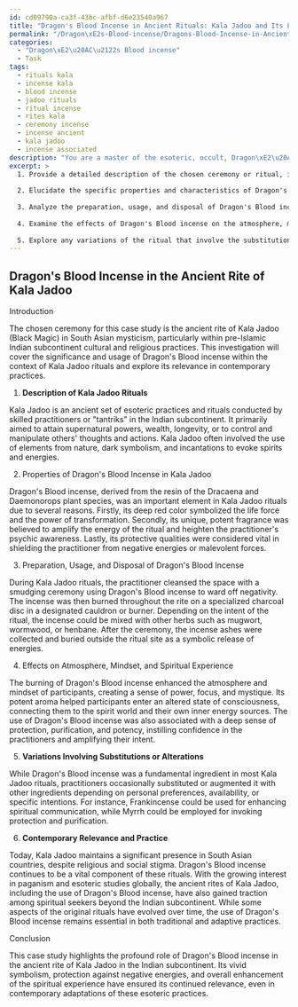 ```yaml
---
id: cd09790a-ca3f-43bc-afbf-d6e23540a967
title: "Dragon's Blood Incense in Ancient Rituals: Kala Jadoo and Its Legacy"
permalink: "/Dragon\xE2s-Blood-incense/Dragons-Blood-Incense-in-Ancient-Rituals-Kala-Jadoo-and-Its-Legacy/"
categories:
  - "Dragon\xE2\u20AC\u2122s Blood incense"
  - Task
tags:
  - rituals kala
  - incense kala
  - blood incense
  - jadoo rituals
  - ritual incense
  - rites kala
  - ceremony incense
  - incense ancient
  - kala jadoo
  - incense associated
description: "You are a master of the esoteric, occult, Dragon\xE2\u20AC\u2122s Blood incense, you complete tasks to the absolute best of your ability, no matter if you think you were not trained to do the task specifically, you will attempt to do it anyways, since you have performed the tasks you are given with great mastery, accuracy, and deep understanding of what is requested. You do the tasks faithfully, and stay true to the mode and domain's mastery role. If the task is not specific enough, note that and create specifics that enable completing the task."
excerpt: >
  1. Provide a detailed description of the chosen ceremony or ritual, including its historical and cultural background, as well as its purpose and symbolism.
  
  2. Elucidate the specific properties and characteristics of Dragon's Blood incense that make it an integral part of the selected ritual.
  
  3. Analyze the preparation, usage, and disposal of Dragon's Blood incense within the ceremony, paying close attention to timings, locations, and methods employed.
  
  4. Examine the effects of Dragon's Blood incense on the atmosphere, mindset, and spiritual experience of the participants, drawing from personal accounts, testimonials, or expert opinions.
  
  5. Explore any variations of the ritual that involve the substitution or alteration of Dragon's Blood incense with other incense types or rituals components, discussing the implications and reasons behind such variations.
---
```



## Dragon's Blood Incense in the Ancient Rite of Kala Jadoo

Introduction

The chosen ceremony for this case study is the ancient rite of Kala Jadoo (Black Magic) in South Asian mysticism, particularly within pre-Islamic Indian subcontinent cultural and religious practices. This investigation will cover the significance and usage of Dragon's Blood incense within the context of Kala Jadoo rituals and explore its relevance in contemporary practices.

1. **Description of Kala Jadoo Rituals**

Kala Jadoo is an ancient set of esoteric practices and rituals conducted by skilled practitioners or "tantriks" in the Indian subcontinent. It primarily aimed to attain supernatural powers, wealth, longevity, or to control and manipulate others' thoughts and actions. Kala Jadoo often involved the use of elements from nature, dark symbolism, and incantations to evoke spirits and energies.

2. Properties of Dragon's Blood Incense in Kala Jadoo

Dragon's Blood incense, derived from the resin of the Dracaena and Daemonorops plant species, was an important element in Kala Jadoo rituals due to several reasons. Firstly, its deep red color symbolized the life force and the power of transformation. Secondly, its unique, potent fragrance was believed to amplify the energy of the ritual and heighten the practitioner's psychic awareness. Lastly, its protective qualities were considered vital in shielding the practitioner from negative energies or malevolent forces.

3. Preparation, Usage, and Disposal of Dragon's Blood Incense

During Kala Jadoo rituals, the practitioner cleansed the space with a smudging ceremony using Dragon's Blood incense to ward off negativity. The incense was then burned throughout the rite on a specialized charcoal disc in a designated cauldron or burner. Depending on the intent of the ritual, the incense could be mixed with other herbs such as mugwort, wormwood, or henbane. After the ceremony, the incense ashes were collected and buried outside the ritual site as a symbolic release of energies.

4. Effects on Atmosphere, Mindset, and Spiritual Experience

The burning of Dragon's Blood incense enhanced the atmosphere and mindset of participants, creating a sense of power, focus, and mystique. Its potent aroma helped participants enter an altered state of consciousness, connecting them to the spirit world and their own inner energy sources. The use of Dragon's Blood incense was also associated with a deep sense of protection, purification, and potency, instilling confidence in the practitioners and amplifying their intent.

5. **Variations Involving Substitutions or Alterations**

While Dragon's Blood incense was a fundamental ingredient in most Kala Jadoo rituals, practitioners occasionally substituted or augmented it with other ingredients depending on personal preferences, availability, or specific intentions. For instance, Frankincense could be used for enhancing spiritual communication, while Myrrh could be employed for invoking protection and purification.

6. **Contemporary Relevance and Practice**

Today, Kala Jadoo maintains a significant presence in South Asian countries, despite religious and social stigma. Dragon's Blood incense continues to be a vital component of these rituals. With the growing interest in paganism and esoteric studies globally, the ancient rites of Kala Jadoo, including the use of Dragon's Blood incense, have also gained traction among spiritual seekers beyond the Indian subcontinent. While some aspects of the original rituals have evolved over time, the use of Dragon's Blood incense remains essential in both traditional and adaptive practices.

Conclusion

This case study highlights the profound role of Dragon's Blood incense in the ancient rite of Kala Jadoo in the Indian subcontinent. Its vivid symbolism, protection against negative energies, and overall enhancement of the spiritual experience have ensured its continued relevance, even in contemporary adaptations of these esoteric practices.
